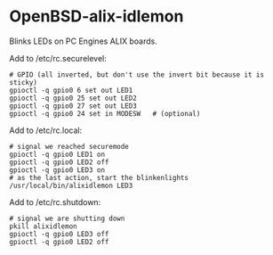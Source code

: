 # OpenBSD-alix-idlemon
Blinks LEDs on PC Engines ALIX boards.

Add to /etc/rc.securelevel:

	# GPIO (all inverted, but don't use the invert bit because it is sticky)
	gpioctl -q gpio0 6 set out LED1
	gpioctl -q gpio0 25 set out LED2
	gpioctl -q gpio0 27 set out LED3
	gpioctl -q gpio0 24 set in MODESW	# (optional)

Add to /etc/rc.local:

	# signal we reached securemode
	gpioctl -q gpio0 LED1 on
	gpioctl -q gpio0 LED2 off
	gpioctl -q gpio0 LED3 on
	# as the last action, start the blinkenlights
	/usr/local/bin/alixidlemon LED3

Add to /etc/rc.shutdown:

	# signal we are shutting down
	pkill alixidlemon
	gpioctl -q gpio0 LED3 off
	gpioctl -q gpio0 LED2 off
